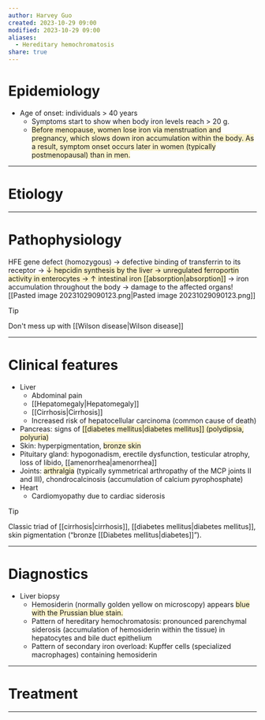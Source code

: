 ```yaml
---
author: Harvey Guo
created: 2023-10-29 09:00
modified: 2023-10-29 09:00
aliases:
  - Hereditary hemochromatosis
share: true
---
```

# Epidemiology
- Age of onset: individuals > 40 years
	- Symptoms start to show when body iron levels reach > 20 g. 
	- <span style="background:rgba(240, 200, 0, 0.2)">Before menopause, women lose iron via menstruation and pregnancy, which slows down iron accumulation within the body. As a result, symptom onset occurs later in women (typically postmenopausal) than in men.</span>

---
# Etiology


---
# Pathophysiology
HFE gene defect (homozygous) → defective binding of transferrin to its receptor → <span style="background:rgba(240, 200, 0, 0.2)">↓ hepcidin synthesis by the liver → unregulated ferroportin activity in enterocytes → ↑ intestinal iron [[absorption|absorption]]</span> → iron accumulation throughout the body → damage to the affected organs![[Pasted image 20231029090123.png|Pasted image 20231029090123.png]]
>[!tip] 
>Don't mess up with [[Wilson disease|Wilson disease]]

---
# Clinical features
- Liver
	- Abdominal pain
	- [[Hepatomegaly|Hepatomegaly]]
	- [[Cirrhosis|Cirrhosis]]
	- Increased risk of hepatocellular carcinoma (common cause of death)
- Pancreas: signs of <span style="background:rgba(240, 200, 0, 0.2)">[[diabetes mellitus|diabetes mellitus]] (polydipsia, polyuria)</span>
- Skin: hyperpigmentation, <span style="background:rgba(240, 200, 0, 0.2)">bronze skin</span> 
- Pituitary gland: hypogonadism, erectile dysfunction, testicular atrophy, loss of libido, [[amenorrhea|amenorrhea]]
- Joints: <span style="background:rgba(240, 200, 0, 0.2)">arthralgia</span> (typically symmetrical arthropathy of the MCP joints II and III), chondrocalcinosis (accumulation of calcium pyrophosphate)
- Heart
	- Cardiomyopathy due to cardiac siderosis

>[!tip] 
>Classic triad of [[cirrhosis|cirrhosis]], [[diabetes mellitus|diabetes mellitus]], skin pigmentation (“bronze [[Diabetes mellitus|diabetes]]”).

---
# Diagnostics
- Liver biopsy
	- Hemosiderin (normally golden yellow on microscopy) appears <span style="background:rgba(240, 200, 0, 0.2)">blue with the Prussian blue stain. </span>
	- Pattern of hereditary hemochromatosis: pronounced parenchymal siderosis (accumulation of hemosiderin within the tissue) in hepatocytes and bile duct epithelium
	- Pattern of secondary iron overload: Kupffer cells (specialized macrophages) containing hemosiderin

---
# Treatment


---
